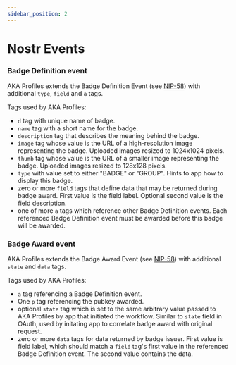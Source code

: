 ```yaml
---
sidebar_position: 2
---
```


# Nostr Events

### Badge Definition event

AKA Profiles extends the Badge Definition Event (see [NIP-58](https://github.com/nostr-protocol/nips/blob/master/58.md)) with additional `type`, `field` and `a` tags.

Tags used by AKA Profiles:

- `d` tag with unique name of badge.
- `name` tag with a short name for the badge.
- `description` tag that describes the meaning behind the badge.
- `image` tag whose value is the URL of a high-resolution image representing the badge. Uploaded images resized to 1024x1024 pixels.
- `thumb` tag whose value is the URL of a smaller image representing the badge. Uploaded images resized to 128x128 pixels.
- `type` with value set to either "BADGE" or "GROUP". Hints to app how to display this badge.
- zero or more `field` tags that define data that may be returned during badge award. First value is the field label. Optional second value is the field description.
- one of more `a` tags which reference other Badge Definition events. Each referenced Badge Definition event must be awarded before this badge will be awarded.

### Badge Award event

AKA Profiles extends the Badge Award Event (see [NIP-58](https://github.com/nostr-protocol/nips/blob/master/58.md)) with additional `state` and `data` tags.

Tags used by AKA Profiles:

- `a` tag referencing a Badge Definition event.
- One `p` tag referencing the pubkey awarded.
- optional `state` tag which is set to the same arbitrary value passed to AKA Profiles by app that initiated the workflow. Similar to `state` field in OAuth, used by initating app to correlate badge award with original request.
- zero or more `data` tags for data returned by badge issuer. First value is field label, which should match a `field` tag's first value in the referenced Badge Definition event. The second value contains the data.
